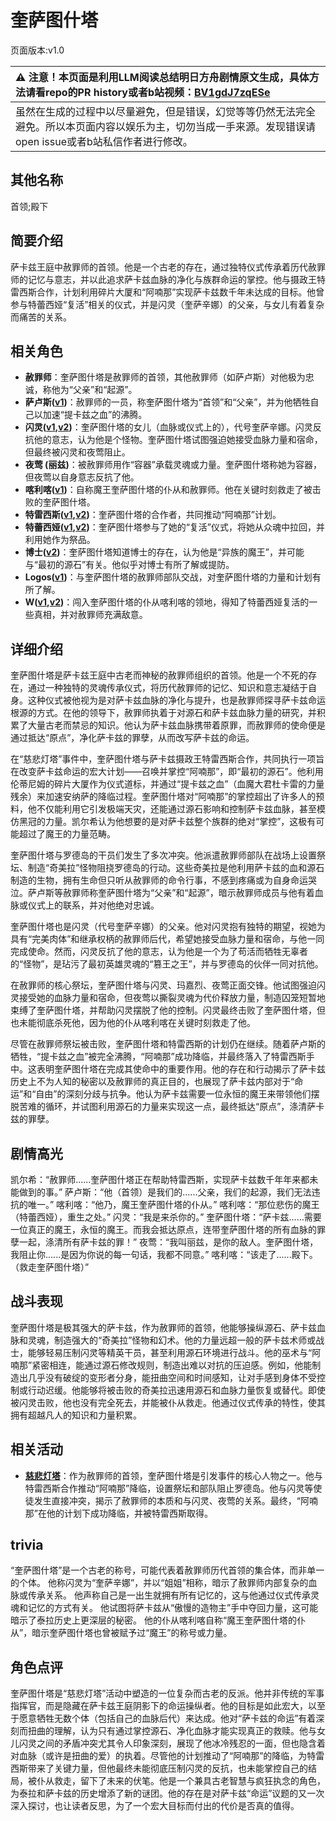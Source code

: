 # 奎萨图什塔
页面版本:v1.0
 

| :warning: 注意！本页面是利用LLM阅读总结明日方舟剧情原文生成，具体方法请看repo的PR history或者b站视频：[BV1gdJ7zqESe](https://www.bilibili.com/video/BV1gdJ7zqESe/)         |
|:----------------------------|
| 虽然在生成的过程中以尽量避免，但是错误，幻觉等等仍然无法完全避免。所以本页面内容以娱乐为主，切勿当成一手来源。发现错误请open issue或者b站私信作者进行修改。|



## 其他名称
首领;殿下
## 简要介绍
萨卡兹王庭中赦罪师的首领。他是一个古老的存在，通过独特仪式传承着历代赦罪师的记忆与意志，并以此追求萨卡兹血脉的净化与族群命运的掌控。他与摄政王特雷西斯合作，计划利用碎片大厦和“阿喃那”实现萨卡兹数千年未达成的目标。他曾参与特蕾西娅“复活”相关的仪式，并是闪灵（奎萨辛娜）的父亲，与女儿有着复杂而痛苦的关系。
## 相关角色
-   **赦罪师**：奎萨图什塔是赦罪师的首领，其他赦罪师（如萨卢斯）对他极为忠诚，称他为“父亲”和“起源”。
-   **萨卢斯([v1](extended_char_sa_lu_si.md))**：赦罪师的一员，称奎萨图什塔为“首领”和“父亲”，并为他牺牲自己以加速“提卡兹之血”的沸腾。
-   **闪灵([v1](char_147_shining.md),[v2](../char_v3/char_147_shining.md))**：奎萨图什塔的女儿（血脉或仪式上的），代号奎萨辛娜。闪灵反抗他的意志，认为他是个怪物。奎萨图什塔试图强迫她接受血脉力量和宿命，但最终被闪灵和夜莺阻止。
-   **夜莺 (丽兹)**：被赦罪师用作“容器”承载灵魂或力量。奎萨图什塔称她为容器，但夜莺以自身意志反抗了他。
-   **喀利喀([v1](extended_char_ka_li_ka.md))**：自称魔王奎萨图什塔的仆从和赦罪师。他在关键时刻救走了被击败的奎萨图什塔。
-   **特雷西斯([v1](extended_char_te_lei_xi_si.md),[v2](../char_v3/extended_char_te_lei_xi_si.md))**：奎萨图什塔的合作者，共同推动“阿喃那”计划。
-   **特蕾西娅([v1](extended_char_te_lei_xi_ya.md),[v2](../char_v3/extended_char_te_lei_xi_ya.md))**：奎萨图什塔参与了她的“复活”仪式，将她从众魂中拉回，并利用她作为祭品。
-   **博士([v2](../char_v3/extended_char_bo_shi.md))**：奎萨图什塔知道博士的存在，认为他是“异族的魔王”，并可能与“最初的源石”有关。他似乎对博士有所了解或提防。
-   **Logos([v1](extended_char_Logos.md))**：与奎萨图什塔的赦罪师部队交战，对奎萨图什塔的力量和计划有所了解。
-   **W([v1](char_113_cqbw.md),[v2](../char_v3/char_113_cqbw.md))**：闯入奎萨图什塔的仆从喀利喀的领地，得知了特蕾西娅复活的一些真相，并对赦罪师充满敌意。
## 详细介绍
奎萨图什塔是萨卡兹王庭中古老而神秘的赦罪师组织的首领。他是一个不死的存在，通过一种独特的灵魂传承仪式，将历代赦罪师的记忆、知识和意志凝结于自身。这种仪式被他视为是对萨卡兹血脉的净化与提升，也是赦罪师探寻萨卡兹命运根源的方式。在他的领导下，赦罪师执着于对源石和萨卡兹血脉力量的研究，并积累了大量古老而禁忌的知识。他认为萨卡兹血脉携带着原罪，而赦罪师的使命便是通过抵达“原点”，净化萨卡兹的罪孽，从而改写萨卡兹的命运。

在“慈悲灯塔”事件中，奎萨图什塔与萨卡兹摄政王特雷西斯合作，共同执行一项旨在改变萨卡兹命运的宏大计划——召唤并掌控“阿喃那”，即“最初的源石”。他利用伦蒂尼姆的碎片大厦作为仪式道标，并通过“提卡兹之血”（血魔大君杜卡雷的力量残余）来加速安纳萨的降临过程。奎萨图什塔对“阿喃那”的掌控超出了许多人的预料，他不仅能利用它引发极端天灾，还能通过源石影响和控制萨卡兹血脉，甚至模仿黑冠的力量。凯尔希认为他想要的是对萨卡兹整个族群的绝对“掌控”，这极有可能超过了魔王的力量范畴。

奎萨图什塔与罗德岛的干员们发生了多次冲突。他派遣赦罪师部队在战场上设置祭坛、制造“奇美拉”怪物阻挠罗德岛的行动。这些奇美拉是他利用萨卡兹的血和源石制造的生物，拥有生命但只听从赦罪师的命令行事，不感到疼痛或为自身命运哭泣。萨卢斯等赦罪师称奎萨图什塔为“父亲”和“起源”，暗示赦罪师成员与他有着血脉或仪式上的联系，并对他绝对忠诚。

奎萨图什塔也是闪灵（代号奎萨辛娜）的父亲。他对闪灵抱有独特的期望，视她为具有“完美肉体”和继承权柄的赦罪师后代，希望她接受血脉力量和宿命，与他一同完成使命。然而，闪灵反抗了他的意志，认为他是一个为了苟活而牺牲无辜者的“怪物”，是玷污了最初英雄灵魂的“篡王之王”，并与罗德岛的伙伴一同对抗他。

在赦罪师的核心祭坛，奎萨图什塔与闪灵、玛嘉烈、夜莺正面交锋。他试图强迫闪灵接受她的血脉力量和宿命，但夜莺以撕裂灵魂为代价释放力量，制造囚笼短暂地束缚了奎萨图什塔，并帮助闪灵摆脱了他的控制。闪灵最终击败了奎萨图什塔，但也未能彻底杀死他，因为他的仆从喀利喀在关键时刻救走了他。

尽管在赦罪师祭坛被击败，奎萨图什塔和特雷西斯的计划仍在继续。随着萨卢斯的牺牲，“提卡兹之血”被完全沸腾，“阿喃那”成功降临，并最终落入了特雷西斯手中。这表明奎萨图什塔在完成其使命中的重要作用。他的存在和行动揭示了萨卡兹历史上不为人知的秘密以及赦罪师的真正目的，也展现了萨卡兹内部对于“命运”和“自由”的深刻分歧与抗争。他认为萨卡兹需要一位永恒的魔王来带领他们摆脱苦难的循环，并试图利用源石的力量来实现这一点，最终抵达“原点”，涤清萨卡兹的罪孽。
## 剧情高光
凯尔希：“赦罪师......奎萨图什塔正在帮助特雷西斯，实现萨卡兹数千年年来都未能做到的事。”
萨卢斯：“他（首领）是我们的......父亲，我们的起源，我们无法违抗的唯一。”
喀利喀：“他乃，魔王奎萨图什塔的仆从。”
喀利喀：“那位悲伤的魔王（特蕾西娅），重生之处。”
闪灵：“我是来杀你的。”
奎萨图什塔：“萨卡兹......需要一位真正的魔王，永恒的魔王。而我会抵达原点，连带奎萨图什塔的所有血脉的罪孽一起，涤清所有萨卡兹的罪！”
夜莺：“我叫丽兹，是你的敌人。奎萨图什塔，我阻止你......是因为你说的每一句话，我都不同意。”
喀利喀：“该走了......殿下。（救走奎萨图什塔）”
## 战斗表现
奎萨图什塔是极其强大的萨卡兹，作为赦罪师的首领，他能够操纵源石、萨卡兹血脉和灵魂，制造强大的“奇美拉”怪物和幻术。他的力量远超一般的萨卡兹术师或战士，能够轻易压制闪灵等精英干员，甚至利用源石环境进行战斗。他的巫术与“阿喃那”紧密相连，能通过源石修改规则，制造出难以对抗的压迫感。例如，他能制造出几乎没有破绽的变形者分身，能扭曲空间和时间感知，让对手感到身体不受控制或行动迟缓。他能够将被击败的奇美拉迅速用源石和血脉力量恢复或替代。即使被闪灵击败，他也没有完全死去，并能被仆从救走。他通过仪式传承的特性，使其拥有超越凡人的知识和力量积累。
## 相关活动
-   **[慈悲灯塔](../stories/main_14.md)**：作为赦罪师的首领，奎萨图什塔是引发事件的核心人物之一。他与特雷西斯合作推动“阿喃那”降临，设置祭坛和部队阻止罗德岛。他与闪灵等使徒发生直接冲突，揭示了赦罪师的本质和与闪灵、夜莺的关系。最终，“阿喃那”在他的计划下成功降临，并被特雷西斯取得。
## trivia
“奎萨图什塔”是一个古老的称号，可能代表着赦罪师历代首领的集合体，而非单一的个体。
他称闪灵为“奎萨辛娜”，并以“姐姐”相称，暗示了赦罪师内部复杂的血脉或传承关系。
他声称自己是一出生就拥有所有记忆的，这与他通过仪式传承灵魂和记忆的方式有关。
他试图将萨卡兹从“傲慢的造物主”手中夺回力量，这可能暗示了泰拉历史上更深层的秘密。
他的仆从喀利喀自称“魔王奎萨图什塔的仆从”，暗示奎萨图什塔也曾被赋予过“魔王”的称号或力量。
## 角色点评
奎萨图什塔是“慈悲灯塔”活动中塑造的一位复杂而古老的反派。他并非传统的军事指挥官，而是隐藏在萨卡兹王庭阴影下的命运操纵者。他的目标是如此宏大，以至于愿意牺牲无数个体（包括自己的血脉后代）来达成。他对“萨卡兹的命运”有着深刻而扭曲的理解，认为只有通过掌控源石、净化血脉才能实现真正的救赎。他与女儿闪灵之间的矛盾冲突尤其令人印象深刻，展现了他冰冷残忍的一面，但也隐含着对血脉（或许是扭曲的爱）的执着。尽管他的计划推动了“阿喃那”的降临，为特雷西斯带来了关键力量，但他最终未能彻底压制闪灵的反抗，也未能掌控自己的结局，被仆从救走，留下了未来的伏笔。他是一个兼具古老智慧与疯狂执念的角色，为泰拉和萨卡兹的历史增添了新的谜团。他的存在是对萨卡兹“命运”议题的又一次深入探讨，也让读者反思，为了一个宏大目标而付出的代价是否真的值得。